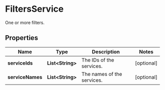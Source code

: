 

# FiltersService

One or more filters.

## Properties

| Name | Type | Description | Notes |
|------------ | ------------- | ------------- | -------------|
|**serviceIds** | **List&lt;String&gt;** | The IDs of the services. |  [optional] |
|**serviceNames** | **List&lt;String&gt;** | The names of the services. |  [optional] |



